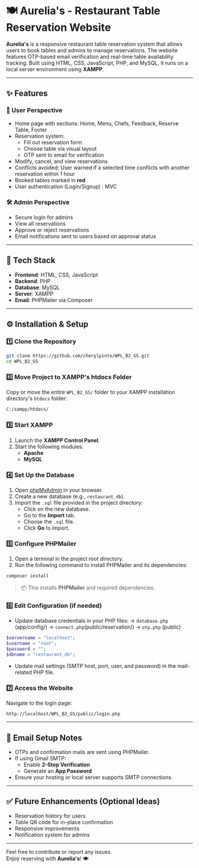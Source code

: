 # 🍽️ Aurelia's - Restaurant Table Reservation Website

**Aurelia's** is a responsive restaurant table reservation system that allows users to book tables and admins to manage reservations. The website features OTP-based email verification and real-time table availability tracking. Built using HTML, CSS, JavaScript, PHP, and MySQL, it runs on a local server environment using **XAMPP**.

---

## ✨ Features

### 👥 User Perspective

- Home page with sections: Home, Menu, Chefs, Feedback, Reserve Table, Footer
- Reservation system:
  - Fill out reservation form
  - Choose table via visual layout
  - OTP sent to email for verification
- Modify, cancel, and view reservations
- Conflicts avoided: User warned if a selected time conflicts with another reservation within 1 hour
- Booked tables marked in **red**
- User authentication (Login/Signup) : MVC

### 🛠️ Admin Perspective

- Secure login for admins
- View all reservations
- Approve or reject reservations
- Email notifications sent to users based on approval status

---

## 🧰 Tech Stack

- **Frontend**: HTML, CSS, JavaScript  
- **Backend**: PHP  
- **Database**: MySQL  
- **Server**: XAMPP  
- **Email**: PHPMailer via Composer

---

## ⚙️ Installation & Setup

### 1️⃣ Clone the Repository

```bash
git clone https://github.com/cherylpinto/WPL_B2_G5.git
cd WPL_B2_G5
```

### 2️⃣ Move Project to XAMPP's htdocs Folder

Copy or move the entire `WPL_B2_G5/` folder to your XAMPP installation directory's `htdocs` folder:

```bash
C:/xampp/htdocs/
```

### 3️⃣ Start XAMPP

1. Launch the **XAMPP Control Panel**.
2. Start the following modules:
   - **Apache**
   - **MySQL**

### 4️⃣ Set Up the Database

1. Open [phpMyAdmin](http://localhost/phpmyadmin) in your browser.
2. Create a new database (e.g., `restaurant_db`).
3. Import the `.sql` file provided in the project directory:
   - Click on the new database.
   - Go to the **Import** tab.
   - Choose the `.sql` file.
   - Click **Go** to import.

### 5️⃣ Configure PHPMailer

1. Open a terminal in the project root directory.
2. Run the following command to install PHPMailer and its dependencies:

```bash
composer install
```

> 📦 This installs **PHPMailer** and required dependencies.

### 6️⃣ Edit Configuration (if needed)

- Update database credentials in your PHP files:
    -> `database.php` (app/config/)
    -> `connect.php`(public/reservation/)
    -> `otp.php` (public)

```php
$servername = "localhost";
$username = "root";
$password = "";
$dbname = "restaurant_db";
```

- Update mail settings (SMTP host, port, user, and password) in the mail-related PHP file.

### 7️⃣ Access the Website

Navigate to the login page:

```url
http://localhost/WPL_B2_G5/public/login.php
```

---

## 📧 Email Setup Notes

- OTPs and confirmation mails are sent using PHPMailer.
- If using Gmail SMTP:
  - Enable **2-Step Verification**
  - Generate an **App Password**
- Ensure your hosting or local server supports SMTP connections.

---

## ✅ Future Enhancements (Optional Ideas)

- Reservation history for users
- Table QR code for in-place confirmation
- Responsive improvements
- Notification system for admins

---

Feel free to contribute or report any issues.  
Enjoy reserving with **Aurelia's**! 🍽️
```
